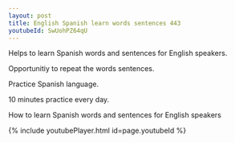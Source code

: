 ```yaml
---
layout: post
title: English Spanish learn words sentences 443 
youtubeId: SwUohPZ64qU
---
```

 
 
Helps to learn Spanish words and sentences for English speakers.

Opportunitiy to repeat the words sentences. 

Practice Spanish language. 
 
10 minutes practice every day. 
 
How to learn Spanish words and sentences for English speakers 
 
{% include youtubePlayer.html id=page.youtubeId %}
 
